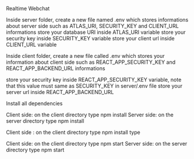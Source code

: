 Realtime Webchat

Inside server folder, create a new file named .env which stores informations about server side such as ATLAS_URI, SECURITY_KEY and CLIENT_URL informations
store your database URI inside ATLAS_URI variable
store your security key inside SECURITY_KEY variable
store your client url inside CLIENT_URL variable

Inside client folder, create a new file called .env which stores your information about client side such as REACT_APP_SECURITY_KEY and REACT_APP_BACKEND_URL informations

store your security key inside REACT_APP_SECURITY_KEY variable, note that this value must same as SECURITY_KEY in server/.env file
store your server url inside REACT_APP_BACKEND_URL

Install all dependencies

Client side: on the client directory type npm install
Server side: on the server directory type npm install

Client side : on the client directory type npm install type

Client side: on the client directory type npm start
Server side: on the server directory type npm start
